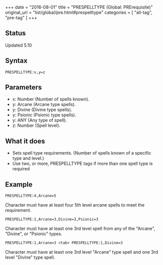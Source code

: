 +++
date = "2016-08-01"
title = "PRESPELLTYPE (Global: PRErequisite)"
original_url = "list/global/pre.html#prespelltype"
categories = [ "all-tag", "pre-tag" ]
+++

## Status

Updated 5.10

## Syntax

`PRESPELLTYPE:x,y=z`

## Parameters

-   x: Number (Number of spells known).
-   y: Arcane (Arcane type spells).
-   y: Divine (Divine type spells).
-   y: Psionic (Psionic type spells).
-   y: ANY (Any type of spell).
-   z: Number (Spell level).



What it does
------------

-   Sets spell type requirements. (Number of spells known of a specific
    type and level.)
-   Use two, or more, PRESPELLTYPE tags if more than one spell type is
    required

Example
-------

`PRESPELLTYPE:4,Arcane=5`

Character must have at least four 5th level arcane spells to meet the
requirement.

`PRESPELLTYPE:1,Arcane=3,Divine=3,Psionic=3`

Character must have at least one 3rd level spell from any of the
"Arcane", "Divine", or "Psionic" types.

`PRESPELLTYPE:1,Arcane=3 <tab> PRESPELLTYPE:1,Divine=3`

Character must have at least one 3rd level "Arcane" type spell and one
3rd level "Divine" type spell.

